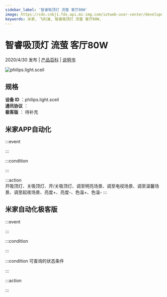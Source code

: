 ```yaml
---
sidebar_label: '智睿吸顶灯 流萤 客厅80W'
image: https://cdn.cnbj1.fds.api.mi-img.com/iotweb-user-center/developer_1679047724468o6DDbHWU.png?GalaxyAccessKeyId=AKVGLQWBOVIRQ3XLEW&Expires=9223372036854775807&Signature=dCVXqzwsSpgszUlKGZbWGdRlfdk=
keywords: 米家, 飞利浦, 智睿吸顶灯 流萤 客厅80W, 
---
```

# 智睿吸顶灯 流萤 客厅80W

2020/4/30 发布 | [产品百科](https://home.mi.com/webapp/content/baike/product/index.html?model=philips.light.sceil/) | [说明书](https://home.mi.com/views/introduction.html?model=philips.light.sceil&region=cn)

![philips.light.sceil](https://cdn.cnbj1.fds.api.mi-img.com/iotweb-user-center/developer_1679047724468o6DDbHWU.png?GalaxyAccessKeyId=AKVGLQWBOVIRQ3XLEW&Expires=9223372036854775807&Signature=dCVXqzwsSpgszUlKGZbWGdRlfdk=)

## 规格  
> 
**设备 ID** ：philips.light.sceil  
**通讯协议** ：  
**极客版**  ： 待补充 


## 米家APP自动化  

:::event  

:::

:::condition  

:::

:::action   
开吸顶灯、关吸顶灯、开/关吸顶灯、调至明亮场景、调至电视场景、调至温馨场景、调至起夜场景、亮度+、亮度-、色温+、色温-
:::

## 米家自动化极客版  

:::event  

:::

:::condition  

:::

:::condition 可查询的状态条件  

:::

:::action  

:::

        
